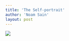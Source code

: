```yaml
---
title: 'The Self-portrait'
author: 'Noam Sain'
layout: post
---
```


[![](http://2.bp.blogspot.com/_8aN4krk1nsk/S23z5rtggfI/AAAAAAAAAV8/iQFMBdDv3dk/s400/image001.jpg)](http://2.bp.blogspot.com/_8aN4krk1nsk/S23z5rtggfI/AAAAAAAAAV8/iQFMBdDv3dk/s1600-h/image001.jpg)